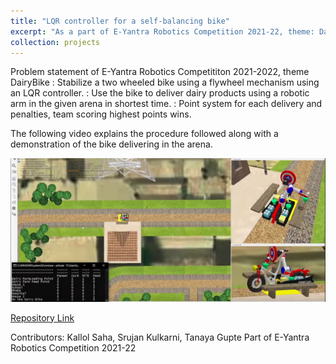 ```yaml
---
title: "LQR controller for a self-balancing bike"
excerpt: "As a part of E-Yantra Robotics Competition 2021-22, theme: DairyBike.<br/><img src='/images/dairybike.png'>"
collection: projects
---
```


Problem statement of E-Yantra Robotics Competititon 2021-2022, theme DairyBike 
:   Stabilize a two wheeled bike using a flywheel mechanism using an LQR controller.
:   Use the bike to deliver dairy products using a robotic arm in the given arena in shortest time.
:   Point system for each delivery and penalties, team scoring highest points wins. 

The following video explains the procedure followed along with a demonstration of the bike delivering in the arena.

[<img src="/images/dairybike2.png">](https://youtu.be/JBToTeWyXHE "DairyBike")

[Repository Link](https://github.com/AshwinDisa/DairyBike1245)

Contributors: Kallol Saha, Srujan Kulkarni, Tanaya Gupte
Part of E-Yantra Robotics Competition 2021-22
